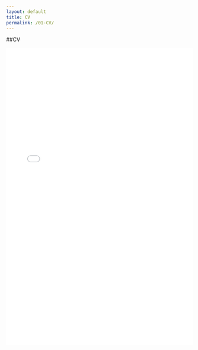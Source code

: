 ```yaml
---
layout: default
title: CV
permalink: /01-CV/
---
```


##CV
<iframe 
    src="[https://example.com/your-cv-link](https://docs.google.com/document/d/1qahu3Z2GcbGhXTVNeYKhSE1AeV9hNNaw/edit?usp=drive_link&ouid=113818423715311488588&rtpof=true&sd=true)" 
    width="100%" 
    height="800" 
    style="border: none;">
</iframe>

